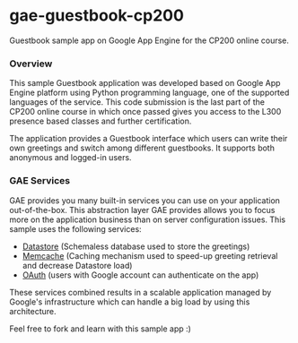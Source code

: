 gae-guestbook-cp200
===================

Guestbook sample app on Google App Engine for the CP200 online course.

### Overview

This sample Guestbook application was developed based on Google App Engine platform using Python programming language, one of the supported languages of the service. This code submission is the last part of the CP200 online course in which once passed gives you access to the L300 presence based classes and further certification.

The application provides a Guestbook interface which users can write their own greetings and switch among different guestbooks. It supports both anonymous and logged-in users.

### GAE Services

GAE provides you many built-in services you can use on your application out-of-the-box. This abstraction layer GAE provides allows you to focus more on the application business than on server configuration issues. This sample uses the following services:

* [Datastore](https://developers.google.com/appengine/docs/python/datastore/) (Schemaless database used to store the greetings)
* [Memcache](https://developers.google.com/appengine/docs/python/memcache/) (Caching mechanism used to speed-up greeting retrieval and decrease Datastore load)
* [OAuth](https://developers.google.com/appengine/docs/python/oauth/) (users with Google account can authenticate on the app)


These services combined results in a scalable application managed by Google's infrastructure which can handle a big load by using this architecture.

Feel free to fork and learn with this sample app :)